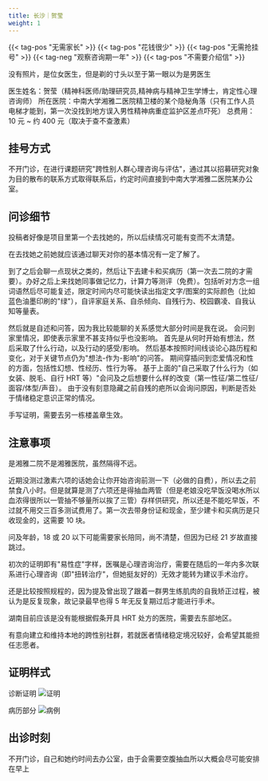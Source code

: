 ```yaml
---
title: 长沙｜贺莹
weight: 1
---
```


{{< tag-pos "无需家长" >}} {{< tag-pos "花钱很少" >}} {{< tag-pos "无需抢挂号" >}}
{{< tag-neg "观察咨询期一年" >}} {{< tag-pos "不需要介绍信" >}}

没有照片，是位女医生，但是剃的寸头以至于第一眼以为是男医生

医生姓名：贺莹（精神科医师/助理研究员,精神病与精神卫生学博士，肯定性心理咨询师）
所在医院：中南大学湘雅二医院精卫楼的某个隐秘角落（只有工作人员电梯才能到，第一次没找到地方误入男性精神病重症监护区差点吓死）
总费用：10 元 ~ 约 400 元（取决于查不查激素）

## 挂号方式

不开门诊，在进行课题研究"跨性别人群心理咨询与评估"，通过其以招募研究对象为目的散布的联系方式取得联系后，约定时间直接到中南大学湘雅二医院某办公室。

## 问诊细节

投稿者好像是项目里第一个去找她的，所以后续情况可能有变而不太清楚。

在去找她之前她就应该通过聊天对你的基本情况有一定了解了。

到了之后会聊一点现状之类的，然后让下去建卡和买病历（第一次去二院的才需要）。办好之后上来找她同事做记忆力，计算力等测评（免费）。包括听对方念一组词语然后尽可能复述，限定时间内尽可能快读出指定文字/图案的实际颜色（比如蓝色油墨印刷的"绿"），自评家庭关系、自杀倾向、自残行为、校园霸凌、自我认知等量表。

然后就是自述和问答，因为我比较能聊的关系感觉大部分时间是我在说。
会问到家里情况，即使表示家里不甚支持似乎也没影响。
首先是从何时开始有想法，然后采取了什么行动，以及行动的感受/影响。
然后基本按照时间线谈论心路历程和变化，对于关键节点仍为"想法-作为-影响"的问答。
期间穿插问到恋爱情况和性的方面，包括性幻想、性经历、性行为等。
基于上面的"自己采取了什么行为（如女装、脱毛、自行 HRT 等）"会问及之后想要什么样的改变（第一性征/第二性征/面容/体型/声音）。
由于没有刻意隐藏之前自残的疤所以会询问原因，判断是否处于情绪稳定意识正常的情况。

手写证明，需要去另一栋楼盖章生效。

## 注意事项

是湘雅二院不是湘雅医院，虽然隔得不远。

近期没测过激素六项的话她会让你开始咨询前测一下（必做的自费），所以去之前禁食八小时。但是就算是测了六项还是得抽血两管（但是老娘没吃早饭没喝水所以血浓得很所以一管抽不够量所以挨了三管）存样供研究，所以还是不能吃早饭，不过就不用交三百多测试费用了。第一次去带身份证和现金，至少建卡和买病历是只收现金的，这需要 10 块。

问及年龄，18 或 20 以下可能需要家长陪同，尚不清楚，但因为已经 21 岁故直接跳过。

初次的证明即有"易性症"字样，医嘱是心理咨询治疗，需要在随后的一年内多次联系进行心理咨询（即"扭转治疗"，但她挺友好的）无效才能转为建议手术治疗。

还是比较按照规程的，因为提及曾出现了跟着一群男生练肌肉的自我矫正过程，被认为是反复现象，故记录最早也得 5 年无反复期过后才能进行手术。

湖南目前应该是没有能根据假条开具 HRT 处方的医院，需要去东部地区。

有意向建立和维持本地的跨性别社群，若就医者情绪稳定境况较好，会希望其能担任志愿者。

## 证明样式

诊断证明
![证明](/images/doctor/he-ying-zm.jpg)

病历部分
![病例](/images/doctor/he-ying-bl.jpg)

## 出诊时刻

不开门诊，自己和她约时间去办公室，由于会需要空腹抽血所以大概会尽可能安排在早上
